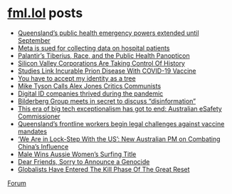 # [fml.lol](https://fml.lol) posts
<!-- BLOG-POST-LIST:START -->
- [Queensland’s public health emergency powers extended until September](https://fml.lol/queenslands-public-health-emergency-powers-extended-until-september/)
- [Meta is sued for collecting data on hospital patients](https://fml.lol/meta-is-sued-for-collecting-data-on-hospital-patients/)
- [Palantir’s Tiberius, Race, and the Public Health Panopticon](https://fml.lol/palantirs-tiberius-race-and-the-public-health-panopticon/)
- [Silicon Valley Corporations Are Taking Control Of History](https://fml.lol/silicon-valley-corporations-are-taking-control-of-history/)
- [Studies Link Incurable Prion Disease With COVID-19 Vaccine](https://fml.lol/studies-link-incurable-prion-disease-with-covid-19-vaccine/)
- [You have to accept my identity as a tree](https://fml.lol/you-have-to-accept-my-identity-as-a-tree/)
- [Mike Tyson Calls Alex Jones Critics Communists](https://fml.lol/mike-tyson-calls-alex-jones-critics-communists/)
- [Digital ID companies thrived during the pandemic](https://fml.lol/digital-id-companies-thrived-during-the-pandemic/)
- [Bilderberg Group meets in secret to discuss “disinformation”](https://fml.lol/bilderberg-group-meets-in-secret-to-discuss-disinformation/)
- [This era of big tech exceptionalism has got to end: Australian eSafety Commissioner](https://fml.lol/this-era-of-big-tech-exceptionalism-has-got-to-end-australian-esafety-commissioner/)
- [Queensland’s frontline workers begin legal challenges against vaccine mandates](https://fml.lol/queenslands-frontline-workers-begin-legal-challenges-against-vaccine-mandates/)
- [‘We Are in Lock-Step With the US’: New Australian PM on Combating China’s Influence](https://fml.lol/we-are-in-lock-step-with-the-us-new-australian-pm-on-combating-chinas-influence/)
- [Male Wins Aussie Women’s Surfing Title](https://fml.lol/male-wins-aussie-womens-surfing-title/)
- [Dear Friends, Sorry to Announce a Genocide](https://fml.lol/dear-friends-sorry-to-announce-a-genocide/)
- [Globalists Have Entered The Kill Phase Of The Great Reset](https://fml.lol/globalists-have-entered-the-kill-phase-of-the-great-reset/)
<!-- BLOG-POST-LIST:END -->

[Forum](https://forum.fml.lol)

